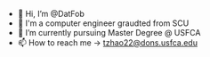 - 👋 Hi, I’m @DatFob
- 👀 I'm a computer engineer graudted from SCU
- 🌱 I’m currently pursuing Master Degree @ USFCA
- 📫 How to reach me -> tzhao22@dons.usfca.edu
